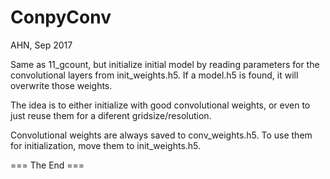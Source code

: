 ConpyConv
===========
AHN, Sep 2017

Same as 11_gcount, but initialize initial model by reading parameters
for the convolutional layers from init_weights.h5.
If a model.h5 is found, it will overwrite those weights.

The idea is to either initialize with good convolutional weights,
or even to just reuse them for a diferent gridsize/resolution.

Convolutional weights are always saved to conv_weights.h5.
To use them for initialization, move them to init_weights.h5.

=== The End ===
